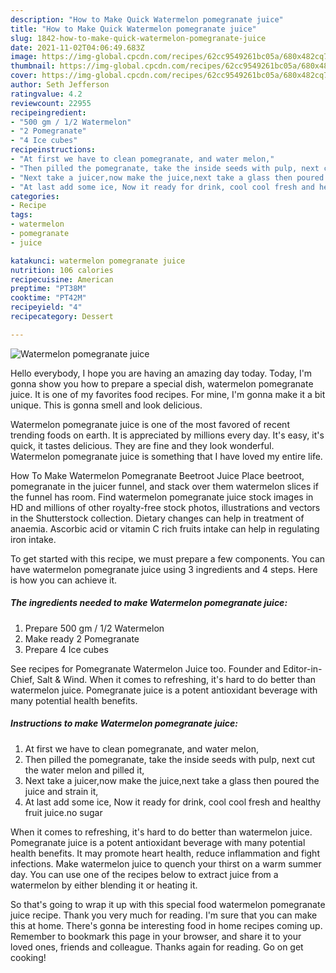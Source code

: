 ```yaml
---
description: "How to Make Quick Watermelon pomegranate juice"
title: "How to Make Quick Watermelon pomegranate juice"
slug: 1842-how-to-make-quick-watermelon-pomegranate-juice
date: 2021-11-02T04:06:49.683Z
image: https://img-global.cpcdn.com/recipes/62cc9549261bc05a/680x482cq70/watermelon-pomegranate-juice-recipe-main-photo.jpg
thumbnail: https://img-global.cpcdn.com/recipes/62cc9549261bc05a/680x482cq70/watermelon-pomegranate-juice-recipe-main-photo.jpg
cover: https://img-global.cpcdn.com/recipes/62cc9549261bc05a/680x482cq70/watermelon-pomegranate-juice-recipe-main-photo.jpg
author: Seth Jefferson
ratingvalue: 4.2
reviewcount: 22955
recipeingredient:
- "500 gm / 1/2 Watermelon"
- "2 Pomegranate"
- "4 Ice cubes"
recipeinstructions:
- "At first we have to clean pomegranate, and water melon,"
- "Then pilled the pomegranate, take the inside seeds with pulp, next cut the water melon and pilled it,"
- "Next take a juicer,now make the juice,next take a glass then poured the juice and strain it,"
- "At last add some ice, Now it ready for drink, cool cool fresh and healthy fruit juice.no sugar"
categories:
- Recipe
tags:
- watermelon
- pomegranate
- juice

katakunci: watermelon pomegranate juice 
nutrition: 106 calories
recipecuisine: American
preptime: "PT38M"
cooktime: "PT42M"
recipeyield: "4"
recipecategory: Dessert

---
```



![Watermelon pomegranate juice](https://img-global.cpcdn.com/recipes/62cc9549261bc05a/680x482cq70/watermelon-pomegranate-juice-recipe-main-photo.jpg)

Hello everybody, I hope you are having an amazing day today. Today, I'm gonna show you how to prepare a special dish, watermelon pomegranate juice. It is one of my favorites food recipes. For mine, I'm gonna make it a bit unique. This is gonna smell and look delicious.

Watermelon pomegranate juice is one of the most favored of recent trending foods on earth. It is appreciated by millions every day. It's easy, it's quick, it tastes delicious. They are fine and they look wonderful. Watermelon pomegranate juice is something that I have loved my entire life.

How To Make Watermelon Pomegranate Beetroot Juice Place beetroot, pomegranate in the juicer funnel, and stack over them watermelon slices if the funnel has room. Find watermelon pomegranate juice stock images in HD and millions of other royalty-free stock photos, illustrations and vectors in the Shutterstock collection. Dietary changes can help in treatment of anaemia. Ascorbic acid or vitamin C rich fruits intake can help in regulating iron intake.


To get started with this recipe, we must prepare a few components. You can have watermelon pomegranate juice using 3 ingredients and 4 steps. Here is how you can achieve it.

<!--inarticleads1-->

##### The ingredients needed to make Watermelon pomegranate juice:

1. Prepare 500 gm / 1/2 Watermelon
1. Make ready 2 Pomegranate
1. Prepare 4 Ice cubes


See recipes for Pomegranate Watermelon Juice too. Founder and Editor-in-Chief, Salt & Wind. When it comes to refreshing, it's hard to do better than watermelon juice. Pomegranate juice is a potent antioxidant beverage with many potential health benefits. 

<!--inarticleads2-->

##### Instructions to make Watermelon pomegranate juice:

1. At first we have to clean pomegranate, and water melon,
1. Then pilled the pomegranate, take the inside seeds with pulp, next cut the water melon and pilled it,
1. Next take a juicer,now make the juice,next take a glass then poured the juice and strain it,
1. At last add some ice, Now it ready for drink, cool cool fresh and healthy fruit juice.no sugar


When it comes to refreshing, it's hard to do better than watermelon juice. Pomegranate juice is a potent antioxidant beverage with many potential health benefits. It may promote heart health, reduce inflammation and fight infections. Make watermelon juice to quench your thirst on a warm summer day. You can use one of the recipes below to extract juice from a watermelon by either blending it or heating it. 

So that's going to wrap it up with this special food watermelon pomegranate juice recipe. Thank you very much for reading. I'm sure that you can make this at home. There's gonna be interesting food in home recipes coming up. Remember to bookmark this page in your browser, and share it to your loved ones, friends and colleague. Thanks again for reading. Go on get cooking!

